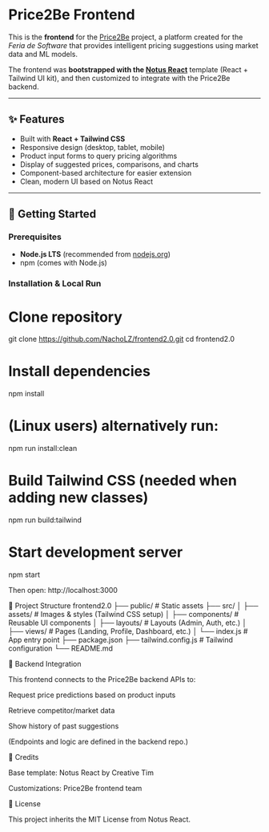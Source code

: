 # Price2Be Frontend

This is the **frontend** for the [Price2Be](https://price2be.feriadesoftware.cl/#/) project, a platform created for the *Feria de Software* that provides intelligent pricing suggestions using market data and ML models.  

The frontend was **bootstrapped with the [Notus React](https://www.creative-tim.com/product/notus-react)** template (React + Tailwind UI kit), and then customized to integrate with the Price2Be backend.

---

## ✨ Features

- Built with **React + Tailwind CSS**  
- Responsive design (desktop, tablet, mobile)  
- Product input forms to query pricing algorithms  
- Display of suggested prices, comparisons, and charts  
- Component-based architecture for easier extension  
- Clean, modern UI based on Notus React  

---

## 🚀 Getting Started

### Prerequisites

- **Node.js LTS** (recommended from [nodejs.org](https://nodejs.org/en/))  
- npm (comes with Node.js)  

### Installation & Local Run


# Clone repository
git clone https://github.com/NachoLZ/frontend2.0.git
cd frontend2.0

# Install dependencies
npm install

# (Linux users) alternatively run:
npm run install:clean

# Build Tailwind CSS (needed when adding new classes)
npm run build:tailwind

# Start development server
npm start

Then open: http://localhost:3000

📂 Project Structure
frontend2.0
├── public/                  # Static assets
├── src/
│   ├── assets/              # Images & styles (Tailwind CSS setup)
│   ├── components/          # Reusable UI components
│   ├── layouts/             # Layouts (Admin, Auth, etc.)
│   ├── views/               # Pages (Landing, Profile, Dashboard, etc.)
│   └── index.js             # App entry point
├── package.json
├── tailwind.config.js       # Tailwind configuration
└── README.md


🔌 Backend Integration

This frontend connects to the Price2Be backend APIs to:

Request price predictions based on product inputs

Retrieve competitor/market data

Show history of past suggestions

(Endpoints and logic are defined in the backend repo.)

📝 Credits

Base template: Notus React
 by Creative Tim

Customizations: Price2Be frontend team

📄 License

This project inherits the MIT License
 from Notus React.
